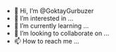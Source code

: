 - 👋 Hi, I’m @GoktayGurbuzer
- 👀 I’m interested in ...
- 🌱 I’m currently learning ...
- 💞️ I’m looking to collaborate on ...
- 📫 How to reach me ...

<!---
GoktayGurbuzer/GoktayGurbuzer is a ✨ special ✨ repository because its `README.md` (this file) appears on your GitHub profile.
You can click the Preview link to take a look at your changes.
--->
